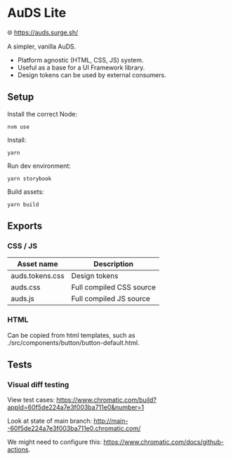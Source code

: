 # AuDS Lite

🌐 https://auds.surge.sh/

A simpler, vanilla AuDS. 

* Platform agnostic (HTML, CSS, JS) system.
* Useful as a base for a UI Framework library. 
* Design tokens can be used by external consumers.

## Setup

Install the correct Node:

    nvm use

Install: 

    yarn 
    
Run dev environment: 

    yarn storybook
    
Build assets:

    yarn build

## Exports 

### CSS / JS

| Asset name | Description |
| - | - |
| auds.tokens.css | Design tokens |
| auds.css | Full compiled CSS source |
| auds.js | Full compiled JS source |

### HTML

Can be copied from html templates, such as ./src/components/button/button-default.html.

## Tests 

### Visual diff testing 

View test cases: 
https://www.chromatic.com/build?appId=60f5de224a7e3f003ba711e0&number=1

Look at state of main branch: 
http://main--60f5de224a7e3f003ba711e0.chromatic.com/

We might need to configure this: https://www.chromatic.com/docs/github-actions.
